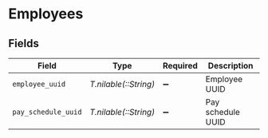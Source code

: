 # Employees


## Fields

| Field                 | Type                  | Required              | Description           |
| --------------------- | --------------------- | --------------------- | --------------------- |
| `employee_uuid`       | *T.nilable(::String)* | :heavy_minus_sign:    | Employee UUID         |
| `pay_schedule_uuid`   | *T.nilable(::String)* | :heavy_minus_sign:    | Pay schedule UUID     |